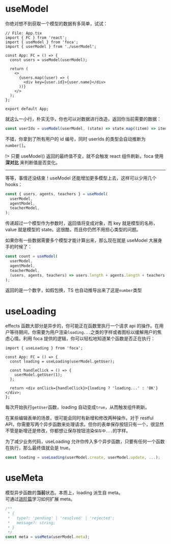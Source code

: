 #

# useModel

你绝对想不到获取一个模型的数据有多简单，试试：

```tsx
// File: App.tsx
import { FC } from 'react';
import { useModel } from 'foca';
import { userModel } from './userModel';

const App: FC = () => {
  const users = useModel(userModel);

  return (
    <>
      {users.map((user) => (
        <div key={user.id}>{user.name}</div>
      ))}
    </>
  );
};

export default App;
```

就这么一小行，朴实无华，你也可以对数据进行改造，返回你当前需要的数据：

```typescript
const userIds = useModel(userModel, (state) => state.map((item) => item.id));
```

不错，你拿到了所有用户的 id 编号，同时 userIds 的类型会自动推断为`number[]`。

!> 只要 useModel() 返回的最终值不变，就不会触发 react 组件刷新。foca 使用 **深对比** 来判断值是否变化。

---

等等，事情还没结束！useModel 还能增加更多模型上去，这样可以少用几个 hooks：

```typescript
const { users, agents, teachers } = useModel(
  userModel,
  agentModel,
  teacherModel,
);
```

传递超过一个模型作为参数时，返回值将变成对象，而 key 就是模型的名称，value 就是模型的 state。这很酷，而且你仍然不用担心类型的问题。

如果你有一些数据需要多个模型才能计算出来，那么现在就是 useModel 大展身手的时候了：

```typescript
const count = useModel(
  userModel,
  agentModel,
  teacherModel,
  (users, agents, teachers) => users.length + agents.length + teachers.length,
);
```

返回的是一个数字，如假包换，TS 也自动推导出来了这是`number`类型

# useLoading

effects 函数大部分是异步的，你可能正在函数里执行一个请求 api 的操作。在用户等待期间，你需要为用户渲染`loading...`之类的字样或者图标以缓解用户的焦虑心情。利用 foca 提供的逻辑，你可以轻松地知道某个函数是否正在执行：

```tsx
import { useLoading } from 'foca';

const App: FC = () => {
  const loading = useLoading(userModel.getUser);

  const handleClick = () => {
    userModel.getUser(1);
  };

  return <div onClick={handleClick}>{loading ? 'loading...' : 'OK'}</div>;
};
```

每次开始执行`getUser`函数，loading 自动变成`true`，从而触发组件刷新。

在某些编辑表单的场景，很可能会同时有新增和修改两种操作。对于 restful API，你需要写两个异步函数来处理请求。但你的表单保存按钮只有一个，很显然不管是新增还是修改，你都想让保存按钮渲染`保存中...`的字样。

为了减少业务代码，useLoading 允许你传入多个异步函数，只要有任何一个函数在执行，那么最终值就会是 true。

```typescript
const loading = useLoading(userModel.create, userModel.update, ...);
```

# useMeta

模型异步函数的**当前**状态。本质上，loading 派生自 meta。
<br/>
可通过[进阶篇](/advanced?id=meta)学习如何扩展 meta。

```typescript
/**
 * {
 *   type?: 'pending' | 'resolved' | 'rejected';
 *   message?: string;
 * }
 */
const meta = useMeta(userModel.meta);
```
